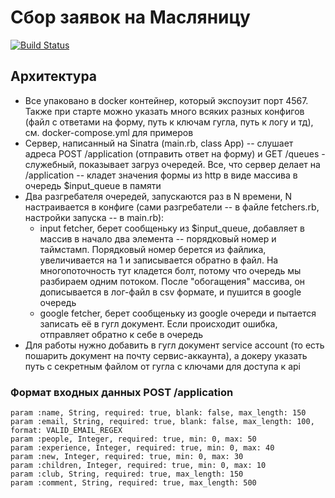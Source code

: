 # Сбор заявок на Масляницу

[![Build Status](https://travis-ci.org/sherpc/maslyanitsa.svg?branch=master)](https://travis-ci.org/sherpc/maslyanitsa)

## Архитектура

 - Все упаковано в docker контейнер, который экспоузит порт 4567. Также при старте можно указать много всяких разных конфигов (файл с ответами на форму, путь к ключам гугла, путь к логу и тд), см. docker-compose.yml для примеров
 - Сервер, написанный на Sinatra (main.rb, class App) -- слушает адреса POST /application (отправить ответ на форму) и GET /queues - служебный, показывает загруз очередей. Все, что сервер делает на /application -- кладет значения формы из http в виде массива в очередь $input_queue в памяти
 - Два разгребателя очередей, запускаются раз в N времени, N настраивается в конфиге (сами разгребатели -- в файле fetchers.rb, настройки запуска -- в main.rb):
   - input fetcher, берет сообщеньку из $input_queue, добавляет в массив в начало два элемента -- порядковый номер и таймстамп. Порядковый номер берется из файлика, увеличивается на 1 и записывается обратно в файл. На многопоточность тут кладется болт, потому что очередь мы разбираем одним потоком. После "обогащения" массива, он дописывается в лог-файл в csv формате, и пушится в google очередь
   - google fetcher, берет сообщеньку из google очереди и пытается записать её в гугл документ. Если происходит ошибка, отправляет обратно к себе в очередь
 - Для работы нужно добавить в гугл документ service account (то есть пошарить документ на почту сервис-аккаунта), а докеру указать путь с секретным файлом от гугла с ключами для доступа к api
 
### Формат входных данных POST /application

```
param :name, String, required: true, blank: false, max_length: 150
param :email, String, required: true, blank: false, max_length: 100, format: VALID_EMAIL_REGEX
param :people, Integer, required: true, min: 0, max: 50
param :experience, Integer, required: true, min: 0, max: 40
param :new, Integer, required: true, min: 0, max: 30
param :children, Integer, required: true, min: 0, max: 10
param :club, String, required: true, max_length: 150
param :comment, String, required: true, max_length: 500
```
   
   

